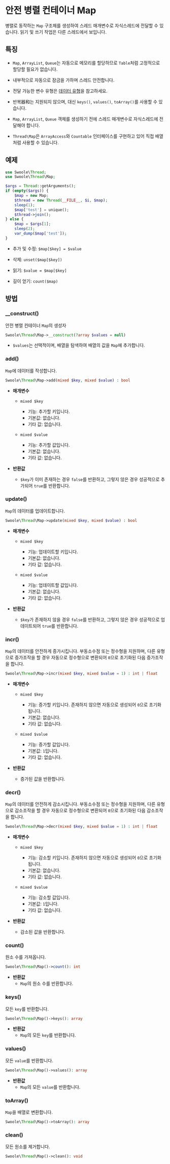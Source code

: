 # 안전 병렬 컨테이너 Map

병렬로 동작하는 `Map` 구조체를 생성하여 스레드 매개변수로 자식스레드에 전달할 수 있습니다. 읽기 및 쓰기 작업은 다른 스레드에서 보입니다.




## 특징
- `Map`, `ArrayList`, `Queue`는 자동으로 메모리를 할당하므로 `Table`처럼 고정적으로 할당할 필요가 없습니다.


- 내부적으로 자동으로 잠금을 가하며 스레드 안전합니다.


- 전달 가능한 변수 유형은 [데이터 유형](thread/transfer.md)을 참고하세요.


- 반복器和는 지원되지 않으며, 대신 `keys()`, `values()`, `toArray()`를 사용할 수 있습니다.


- `Map`, `ArrayList`, `Queue` 객체를 생성하기 전에 스레드 매개변수로 자식스레드에 전달해야 합니다.


- `Thread\Map`은 `ArrayAccess`와 `Countable` 인터페이스를 구현하고 있어 직접 배열처럼 사용할 수 있습니다.


## 예제
```php
use Swoole\Thread;
use Swoole\Thread\Map;

$args = Thread::getArguments();
if (empty($args)) {
    $map = new Map;
    $thread = new Thread(__FILE__, $i, $map);
    sleep(1);
    $map['test'] = unique();
    $thread->join();
} else {
    $map = $args[1];
    sleep(2);
    var_dump($map['test']);
}
```



- 추가 및 수정: `$map[$key] = $value`

- 삭제: `unset($map[$key])`

- 읽기: `$value = $map[$key]`
- 길이 얻기: `count($map)`


## 방법


### __construct()
안전 병렬 컨테이너 `Map`의 생성자

```php
Swoole\Thread\Map->__construct(?array $values = null)
```


- `$values`는 선택적이며, 배열을 탐색하여 배열의 값을 `Map`에 추가합니다.


### add()
`Map`에 데이터를 작성합니다.

```php
Swoole\Thread\Map->add(mixed $key, mixed $value) : bool
```
  * **매개변수**
      * `mixed $key`
          * 기능: 추가할 키입니다.
          * 기본값: 없습니다.
          * 기타 값: 없습니다.
  
      * `mixed $value`
          * 기능: 추가할 값입니다.
          * 기본값: 없습니다.
          * 기타 값: 없습니다.
  
  * **반환값**
      * `$key`가 이미 존재하는 경우 `false`를 반환하고, 그렇지 않은 경우 성공적으로 추가되어 `true`를 반환합니다.


### update()
`Map`의 데이터를 업데이트합니다.

```php
Swoole\Thread\Map->update(mixed $key, mixed $value) : bool
```

  * **매개변수**
      * `mixed $key`
          * 기능: 업데이트할 키입니다.
          * 기본값: 없습니다.
          * 기타 값: 없습니다.
  
      * `mixed $value`
          * 기능: 업데이트할 값입니다.
          * 기본값: 없습니다.
          * 기타 값: 없습니다.
  
  * **반환값**
      * `$key`가 존재하지 않을 경우 `false`를 반환하고, 그렇지 않은 경우 성공적으로 업데이트되어 `true`를 반환합니다.


### incr()
`Map`의 데이터를 안전하게 증가시킵니다. 부동소수점 또는 정수형을 지원하며, 다른 유형으로 증가조작을 할 경우 자동으로 정수형으로 변환되어 `0`으로 초기화된 다음 증가조작을 합니다.

```php
Swoole\Thread\Map->incr(mixed $key, mixed $value = 1) : int | float
```
* **매개변수**
    * `mixed $key`
        * 기능: 증가할 키입니다. 존재하지 않으면 자동으로 생성되어 `0`으로 초기화됩니다.
        * 기본값: 없습니다.
        * 기타 값: 없습니다.

    * `mixed $value`
        * 기능: 증가할 값입니다.
        * 기본값: `1`입니다.
        * 기타 값: 없습니다.

* **반환값**
    * 증가된 값을 반환합니다.


### decr()
`Map`의 데이터를 안전하게 감소시킵니다. 부동소수점 또는 정수형을 지원하며, 다른 유형으로 감소조작을 할 경우 자동으로 정수형으로 변환되어 `0`으로 초기화된 다음 감소조작을 합니다.

```php
Swoole\Thread\Map->decr(mixed $key, mixed $value = 1) : int | float
```
* **매개변수**
    * `mixed $key`
        * 기능: 감소할 키입니다. 존재하지 않으면 자동으로 생성되어 `0`으로 초기화됩니다.
        * 기본값: 없습니다.
        * 기타 값: 없습니다.

    * `mixed $value`
        * 기능: 감소할 값입니다.
        * 기본값: `1`입니다.
        * 기타 값: 없습니다.

* **반환값**
    * 감소된 값을 반환합니다.


### count()
원소 수를 가져옵니다.

```php
Swoole\Thread\Map()->count(): int
```

  * **반환값**
      * `Map`의 원소 수를 반환합니다.


### keys()
모든 `key`를 반환합니다.

```php
Swoole\Thread\Map()->keys(): array
```

  * **반환값**
    * `Map`의 모든 `key`를 반환합니다.


### values()
모든 `value`를 반환합니다.

```php
Swoole\Thread\Map()->values(): array
```

* **반환값**
    * `Map`의 모든 `value`를 반환합니다.


### toArray()
`Map`을 배열로 변환합니다.

```php
Swoole\Thread\Map()->toArray(): array
```

### clean()
모든 원소를 제거합니다.

```php
Swoole\Thread\Map()->clean(): void
```
